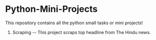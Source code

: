 # Python-Mini-Projects
This repository contains all the python small tasks or mini projects!

1. Scraping -- This project scraps top headline from The Hindu news.